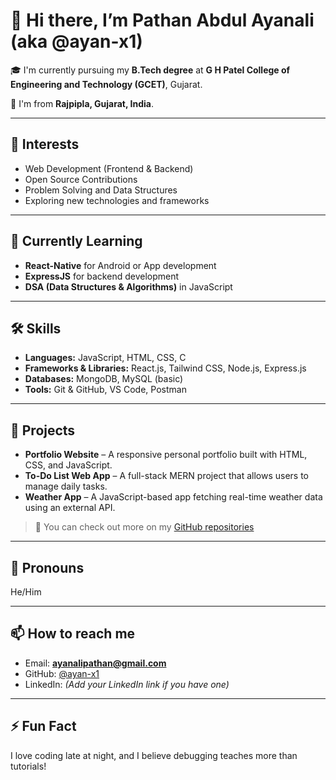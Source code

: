 # 👋 Hi there, I’m Pathan Abdul Ayanali (aka @ayan-x1)

🎓 I'm currently pursuing my **B.Tech degree** at **G H Patel College of Engineering and Technology (GCET)**, Gujarat.

📍 I'm from **Rajpipla, Gujarat, India**.

---

## 👀 Interests
- Web Development (Frontend & Backend)
- Open Source Contributions
- Problem Solving and Data Structures
- Exploring new technologies and frameworks

---

## 🌱 Currently Learning
- **React-Native** for Android or App development
-  **ExpressJS** for backend development
- **DSA (Data Structures & Algorithms)** in JavaScript

---

## 🛠️ Skills
- **Languages:** JavaScript, HTML, CSS, C
- **Frameworks & Libraries:** React.js, Tailwind CSS, Node.js, Express.js
- **Databases:** MongoDB, MySQL (basic)
- **Tools:** Git & GitHub, VS Code, Postman

---

## 💼 Projects
- **Portfolio Website** – A responsive personal portfolio built with HTML, CSS, and JavaScript.
- **To-Do List Web App** – A full-stack MERN project that allows users to manage daily tasks.
- **Weather App** – A JavaScript-based app fetching real-time weather data using an external API.
> 📌 You can check out more on my [GitHub repositories](https://github.com/ayan-x1?tab=repositories)

---

## 💬 Pronouns
He/Him

---

## 📫 How to reach me
- Email: **ayanalipathan@gmail.com**
- GitHub: [@ayan-x1](https://github.com/ayan-x1)
- LinkedIn: *(Add your LinkedIn link if you have one)*

---

## ⚡ Fun Fact
I love coding late at night, and I believe debugging teaches more than tutorials!

